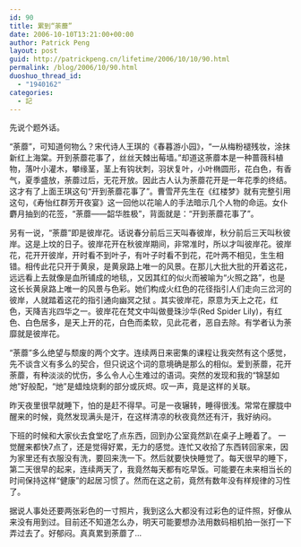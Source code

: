 ```yaml
---
id: 90
title: 累到“荼蘼”
date: 2006-10-10T13:21:00+00:00
author: Patrick Peng
layout: post
guid: http://patrickpeng.cn/lifetime/2006/10/10/90.html
permalink: /blog/2006/10/90.html
duoshuo_thread_id:
  - "1940162"
categories:
  - 記
---
```

<p>先说个题外话。</p>  <p>“荼蘼”，可知道何物么？宋代诗人王琪的《春暮游小园》，“一从梅粉褪残妆，涂抹新红上海棠。开到荼蘼花事了，丝丝天棘出莓墙。”却道这荼蘼本是一种蔷薇科植物，落叶小灌木，攀缘茎，茎上有钩状刺，羽状复叶，小叶椭圆形，花白色，有香气，夏季盛放，荼蘼过后，无花开放。因此古人认为荼蘼花开是一年花季的终结。这才有了上面王琪这句“开到荼蘼花事了”。曹雪芹先生在《红楼梦》就有完整引用这句，《寿怡红群芳开夜宴》这一回他以花喻人的手法暗示几个人物的命运。女仆麝月抽到的花签，“荼蘼——韶华胜极”，背面就是：“开到荼蘼花事了”。</p>  <p>另有一说，“荼蘼”即是彼岸花。话说春分前后三天叫春彼岸，秋分前后三天叫秋彼岸。这是上坟的日子。彼岸花开在秋彼岸期间，非常准时，所以才叫彼岸花。彼岸花，花开开彼岸，开时看不到叶子，有叶子时看不到花，花叶两不相见，生生相错。相传此花只开于黄泉，是黄泉路上唯一的风景。在那儿大批大批的开着这花，远远看上去就像是血所铺成的地毯,，又因其红的似火而被喻为“火照之路”，也是这长长黄泉路上唯一的风景与色彩。她们构成火红色的花径指引人们走向三岔河的彼岸，人就踏着这花的指引通向幽冥之狱 。其实彼岸花，原意为天上之花，红色，天降吉兆四华之一。彼岸花在梵文中叫做曼珠沙华(Red Spider Lily)，有红色、白色居多，是天上开的花，白色而柔软，见此花者，恶自去除。有学者认为荼靡就是彼岸花。 </p>  <p>“荼蘼”多么绝望与颓废的两个文字。连续两日来密集的课程让我突然有这个感觉，先不谈含义有多么的契合，但只说这个词的意境确是那么的相似。爱到荼蘼，花开荼蘼，有种淡淡的忧伤，多么令人心生难过的语词。突然的发现和我的“锦瑟如灺”好般配，“灺”是蜡烛烧剩的部分或灰烬。叹一声，竟是这样的关联。</p>  <p>昨天夜里很早就睡下，怕的是赶不得早。可是一夜辗转，睡得很浅。常常在朦胧中醒来的时候，竟然发现满头是汗，在这样清凉的秋夜竟然还有汗，我好纳闷。</p>  <p>下班的时候和大家伙去食堂吃了点东西，回到办公室竟然趴在桌子上睡着了。 一觉醒来都快7点了，还是觉得好累，无力的感觉。连忙又收拾了东西转回家来，因为家里还有衣服没有洗，要回来洗一下。然后就要快快睡觉了。每天很早的睡下，第二天很早的起来，连续两天了，我竟然每天都有吃早饭。可能要在未来相当长的时间保持这样“健康”的起居习惯了。然而在这之前，竟然有数年没有样规律的习性了。</p>  <p>据说人事处还要两张彩色的一寸照片，我到这么大都没有过彩色的证件照，好像从来没有用到过。目前还不知道怎么办，明天可能要想办法用数码相机拍一张打一下弄过去了。好郁闷。真真累到荼蘼了...</p>